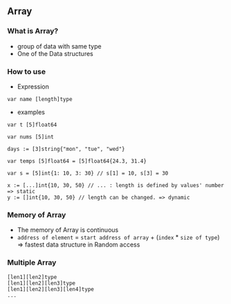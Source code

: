 ## Array
### What is Array?
- group of data with same type
- One of the Data structures

### How to use
- Expression
```
var name [length]type
```

- examples
```
var t [5]float64
```
```
var nums [5]int
```
```
days := [3]string{"mon", "tue", "wed"}
```
```
var temps [5]float64 = [5]float64{24.3, 31.4}
```
```
var s = [5]int{1: 10, 3: 30} // s[1] = 10, s[3] = 30
```
```
x := [...]int{10, 30, 50} // ... : length is defined by values' number => static
y := []int{10, 30, 50} // length can be changed. => dynamic
```

### Memory of Array
- The memory of Array is continuous
- `address of element` = `start address of array` + (`index` * `size of type`)
=> fastest data structure in Random access


### Multiple Array
```
[len1][len2]type
[len1][len2][len3]type
[len1][len2][len3][len4]type
...
```

